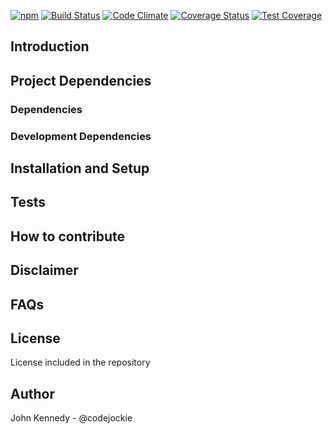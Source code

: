 [![npm](https://img.shields.io/npm/l/express.svg)](https://github.com/codejockie/document-manager)
[![Build Status](https://travis-ci.org/codejockie/document-manager.svg?branch=master)](https://travis-ci.org/codejockie/document-manager)
[![Code Climate](https://codeclimate.com/github/codejockie/document-manager/badges/gpa.svg)](https://codeclimate.com/github/codejockie/document-manager)
[![Coverage Status](https://coveralls.io/repos/github/codejockie/document-manager/badge.svg)](https://coveralls.io/github/codejockie/document-manager)
[![Test Coverage](https://codeclimate.com/github/codejockie/document-manager/badges/coverage.svg)](https://codeclimate.com/github/codejockie/document-manager/coverage)


## Introduction
## Project Dependencies
### Dependencies
### Development Dependencies
## Installation and Setup
## Tests
## How to contribute
## Disclaimer
## FAQs
## License
License included in the repository
## Author
John Kennedy - @codejockie

